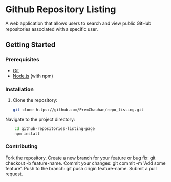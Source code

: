 # Github Repository Listing
A web application that allows users to search and view public GitHub repositories associated with a specific user.
## Getting Started

### Prerequisites

- [Git](https://git-scm.com/)
- [Node.js](https://nodejs.org/) (with npm)

### Installation

1. Clone the repository:

   ```bash
   git clone https://github.com/PremChauhan/repo_listing.git
Navigate to the project directory:
 ```bash
     cd github-repositories-listing-page
     npm install
```
### Contributing
Fork the repository.
Create a new branch for your feature or bug fix: git checkout -b feature-name.
Commit your changes: git commit -m 'Add some feature'.
Push to the branch: git push origin feature-name.
Submit a pull request.


